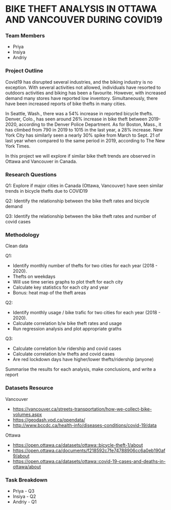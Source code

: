 # BIKE THEFT ANALYSIS IN OTTAWA AND VANCOUVER DURING COVID19 

### Team Members
- Priya
- Insiya
- Andriy

### Project Outline
Covid19 has disrupted several industries, and the biking industry is no exception. With several activities not allowed, individuals have resorted to outdoors activities and biking has been a favourite. However, with increased demand many stores have reported low inventory. Simultaneously, there have been increased reports of bike thefts in many cities. 

In Seattle, Wash., there was a 54% increase in reported bicycle thefts. Denver, Colo., has seen around 26% increase in bike theft between 2019-2020, according to the Denver Police Department. As for Boston, Mass., it has climbed from 790 in 2019 to 1015 in the last year, a 28% increase. New York City has similarly seen a nearly 30% spike from March to Sept. 21 of last year when compared to the same period in 2019, according to The New York Times. 

In this project we will explore if similar bike theft trends are observed in Ottawa and Vancouver in Canada. 

### Research Questions

Q1:  Explore if  major cities in Canada (Ottawa, Vancouver) have seen similar trends in bicycle thefts due to COVID19

Q2: Identify the relationship between the bike theft rates and bicycle demand 

Q3: Identify the relationship between the bike theft rates and number of covid cases

### Methodology 
 
Clean data

Q1: 
- Identify monthly number of thefts for two cities for each year (2018 - 2020).
- Thefts on weekdays
- Will use time series graphs to plot theft for each city 
- Calculate key statistics for each city and year
- Bonus: heat map of the theft areas 

Q2: 
- Identify monthly usage / bike trafic  for two cities for each year (2018 - 2020).
- Calculate correlation b/w bike theft rates and usage
- Run regression analysis and plot appropriate graths

Q3:
- Calculate correlation b/w ridership and covid cases
- Calculate correlation b/w thefts and covid cases
- Are red lockdown days have higher/lower thefts/ridership (anyone)


Summarise the results for each analysis, make conclusions, and write a report 

### Datasets Resource
Vancouver
- <https://vancouver.ca/streets-transportation/how-we-collect-bike-volumes.aspx>
- <https://geodash.vpd.ca/opendata/>
- <http://www.bccdc.ca/health-info/diseases-conditions/covid-19/data>

Ottawa
- <https://open.ottawa.ca/datasets/ottawa::bicycle-theft-1/about>
- <https://open.ottawa.ca/documents/f218592c7fe74788906cc6a0eb190af9/about>
- <https://open.ottawa.ca/datasets/ottawa::covid-19-cases-and-deaths-in-ottawa/about>

### Task Breakdown
- Priya - Q3
- Insiya - Q2
- Andriy - Q1
